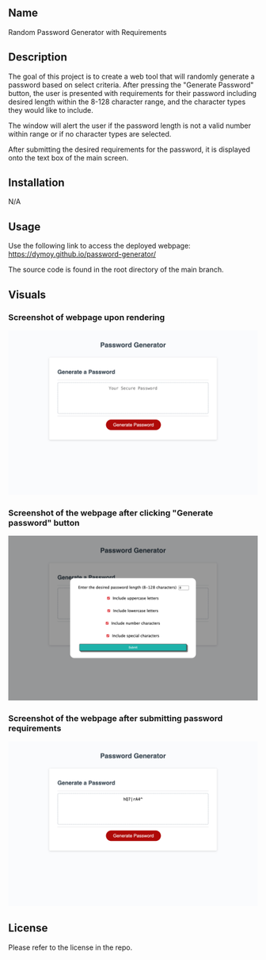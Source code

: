## Name 

Random Password Generator with Requirements

## Description

The goal of this project is to create a web tool that will randomly generate a password based on select criteria. After pressing the "Generate Password" button, the user is presented with requirements for their password including desired length within the 8-128 character range, and the character types they would like to include. 

The window will alert the user if the password length is not a valid number within range or if no character types are selected. 

After submitting the desired requirements for the password, it is displayed onto the text box of the main screen.

## Installation 

N/A

## Usage 
Use the following link to access the deployed webpage: 
https://dymoy.github.io/password-generator/

The source code is found in the root directory of the main branch. 

## Visuals 

### Screenshot of webpage upon rendering 

!["Screenshot of webpage on load"](./Assets/images/password_generator_main.html.png)

### Screenshot of the webpage after clicking "Generate password" button 

!["Screenshot of the webpage after clicking "Generate password" button "](./Assets/images/password_generator_criteria.png)

### Screenshot of the webpage after submitting password requirements

!["Screenshot of the webpage after clicking "Generate password" button "](./Assets/images/password_generated.png)

## License 

Please refer to the license in the repo.

